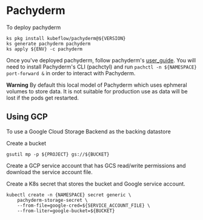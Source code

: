 # Pachyderm

To deploy pachyderm

```shell
ks pkg install kubeflow/pachyderm@${VERSION}
ks generate pachyderm pachyderm
ks apply ${ENV} -c pachyderm
```

Once you've deployed pachyderm, follow pachyderm's 
[user_guide](http://pachyderm.readthedocs.io/en/latest/getting_started/getting_started.html).
You will need to install Pachyderm's CLI (pachctyl) and run `pachctl -n ${NAMESPACE} port-forward &`
in order to interact with Pachyderm.

**Warning** By default this local model of Pachyderm which uses ephmeral volumes
to store data. It is not suitable for production use as data will be lost if the pods get  restarted.

## Using GCP

To use a Google Cloud Storage Backend as the backing datastore

Create a bucket

```
gsutil mp -p ${PROJECT} gs://${BUCKET}
```

Create a GCP service account that has GCS read/write permissions and download
the service account file.

Create a K8s secret that stores the bucket and Google service account.

```
kubectl create -n {NAMESPACE} secret generic \
	pachyderm-storage-secret \
	--from-file=google-cred=${SERVICE_ACCOUNT_FILE} \
	--from-liter=google-bucket=${BUCKET}
```

